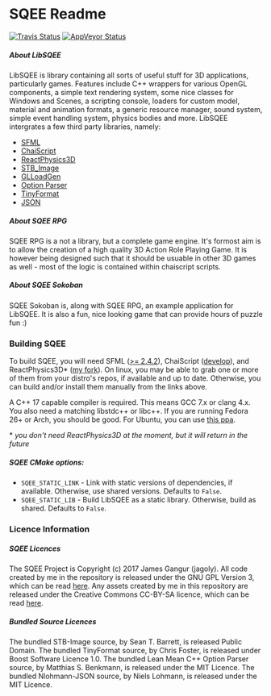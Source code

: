 # SQEE Readme

[![Travis Status](https://travis-ci.org/jagoly/sqee.svg?branch=master)](https://travis-ci.org/jagoly/sqee)
[![AppVeyor Status](https://ci.appveyor.com/api/projects/status/r4ty4yf7g1g66cwt?svg=true)](https://ci.appveyor.com/project/jagoly/sqee)

##### About LibSQEE
LibSQEE is library containing all sorts of useful stuff for 3D applications, particularly games. Features include C++ wrappers for various OpenGL components, a simple text rendering system, some nice classes for Windows and Scenes, a scripting console, loaders for custom model, material and animation formats, a generic resource manager, sound system, simple event handling system, physics bodies and more. LibSQEE intergrates a few third party libraries, namely:

 * [SFML](http://www.sfml-dev.org/)
 * [ChaiScript](http://chaiscript.com)
 * [ReactPhysics3D](http://reactphysics3d.com)
 * [STB_Image](https://github.com/nothings/stb)
 * [GLLoadGen](https://bitbucket.org/alfonse/glloadgen)
 * [Option Parser](http://optionparser.sourceforge.net/)
 * [TinyFormat](https://github.com/c42f/tinyformat)
 * [JSON](https://github.com/nlohmann/json)

##### About SQEE RPG
SQEE RPG is a not a library, but a complete game engine. It's formost aim is to allow the creation of a high quality 3D Action Role Playing Game. It is however being designed such that it should be usuable in other 3D games as well - most of the logic is contained within chaiscript scripts.

##### About SQEE Sokoban
SQEE Sokoban is, along with SQEE RPG, an example application for LibSQEE. It is also a fun, nice looking game that can provide hours of puzzle fun :)

### Building SQEE

To build SQEE, you will need SFML ([>= 2.4.2](http://www.sfml-dev.org/download.php)), ChaiScript ([develop](https://github.com/ChaiScript/ChaiScript/tree/develop/)), and ReactPhysics3D* ([my fork](https://github.com/jagoly/reactphysics3d/)). On linux, you may be able to grab one or more of them from your distro's repos, if available and up to date. Otherwise, you can build and/or install them manually from the links above.

A C++ 17 capable compiler is required. This means GCC 7.x or clang 4.x. You also need a matching libstdc++ or libc++. If you are running Fedora 26+ or Arch, you should be good. For Ubuntu, you can use [this ppa](https://launchpad.net/~jonathonf/+archive/ubuntu/gcc-7.1).

\* *you don't need ReactPhysics3D at the moment, but it will return in the future*



##### SQEE CMake options:
 * `SQEE_STATIC_LINK` - Link with static versions of dependencies, if available. Otherwise, use shared versions. Defaults to `False`.
 * `SQEE_STATIC_LIB` - Build LibSQEE as a static library. Otherwise, build as shared. Defaults to `False`.

### Licence Information

##### SQEE Licences
The SQEE Project is Copyright (c) 2017 James Gangur (jagoly). All code created by me in the repository is released under the GNU GPL Version 3, which can be read [here](http://www.gnu.org/licenses/gpl.html). Any assets created by me in this repository are released under the Creative Commons CC-BY-SA licence, which can be read [here](https://creativecommons.org/licenses/by-sa/2.0).

##### Bundled Source Licences
The bundled STB-Image source, by Sean T. Barrett, is released Public Domain. The bundled TinyFormat source, by Chris Foster, is released under Boost Software Licence 1.0. The bundled Lean Mean C++ Option Parser source, by Matthias S. Benkmann, is released under the MIT Licence. The bundled Nlohmann-JSON source, by Niels Lohmann, is released under the MIT Licence.
